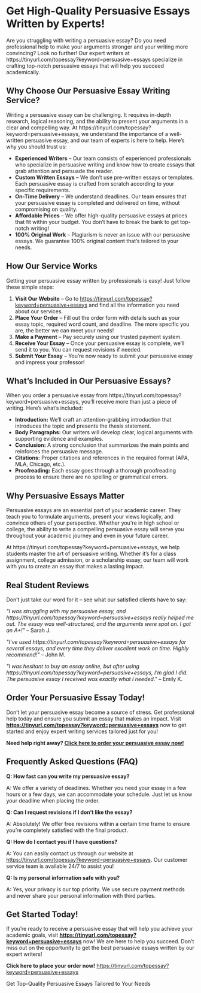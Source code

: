 <h1>Get High-Quality Persuasive Essays Written by Experts!</h1>

<p>Are you struggling with writing a persuasive essay? Do you need professional help to make your arguments stronger and your writing more convincing? Look no further! Our expert writers at https://tinyurl.com/topessay?keyword=persuasive+essays specialize in crafting top-notch persuasive essays that will help you succeed academically.</p>

<h2>Why Choose Our Persuasive Essay Writing Service?</h2>

<p>Writing a persuasive essay can be challenging. It requires in-depth research, logical reasoning, and the ability to present your arguments in a clear and compelling way. At https://tinyurl.com/topessay?keyword=persuasive+essays, we understand the importance of a well-written persuasive essay, and our team of experts is here to help. Here’s why you should trust us:</p>

<ul>
  <li><strong>Experienced Writers</strong> – Our team consists of experienced professionals who specialize in persuasive writing and know how to create essays that grab attention and persuade the reader.</li>
  <li><strong>Custom Written Essays</strong> – We don’t use pre-written essays or templates. Each persuasive essay is crafted from scratch according to your specific requirements.</li>
  <li><strong>On-Time Delivery</strong> – We understand deadlines. Our team ensures that your persuasive essay is completed and delivered on time, without compromising on quality.</li>
  <li><strong>Affordable Prices</strong> – We offer high-quality persuasive essays at prices that fit within your budget. You don’t have to break the bank to get top-notch writing!</li>
  <li><strong>100% Original Work</strong> – Plagiarism is never an issue with our persuasive essays. We guarantee 100% original content that’s tailored to your needs.</li>
</ul>

<h2>How Our Service Works</h2>

<p>Getting your persuasive essay written by professionals is easy! Just follow these simple steps:</p>

<ol>
  <li><strong>Visit Our Website</strong> – Go to <a href="https://tinyurl.com/topessay?keyword=persuasive+essays" target="_blank">https://tinyurl.com/topessay?keyword=persuasive+essays</a> and find all the information you need about our services.</li>
  <li><strong>Place Your Order</strong> – Fill out the order form with details such as your essay topic, required word count, and deadline. The more specific you are, the better we can meet your needs!</li>
  <li><strong>Make a Payment</strong> – Pay securely using our trusted payment system.</li>
  <li><strong>Receive Your Essay</strong> – Once your persuasive essay is complete, we’ll send it to you. You can request revisions if needed.</li>
  <li><strong>Submit Your Essay</strong> – You’re now ready to submit your persuasive essay and impress your professor!</li>
</ol>

<h2>What’s Included in Our Persuasive Essays?</h2>

<p>When you order a persuasive essay from https://tinyurl.com/topessay?keyword=persuasive+essays, you’ll receive more than just a piece of writing. Here’s what’s included:</p>

<ul>
  <li><strong>Introduction:</strong> We’ll craft an attention-grabbing introduction that introduces the topic and presents the thesis statement.</li>
  <li><strong>Body Paragraphs:</strong> Our writers will develop clear, logical arguments with supporting evidence and examples.</li>
  <li><strong>Conclusion:</strong> A strong conclusion that summarizes the main points and reinforces the persuasive message.</li>
  <li><strong>Citations:</strong> Proper citations and references in the required format (APA, MLA, Chicago, etc.).</li>
  <li><strong>Proofreading:</strong> Each essay goes through a thorough proofreading process to ensure there are no spelling or grammatical errors.</li>
</ul>

<h2>Why Persuasive Essays Matter</h2>

<p>Persuasive essays are an essential part of your academic career. They teach you to formulate arguments, present your views logically, and convince others of your perspective. Whether you're in high school or college, the ability to write a compelling persuasive essay will serve you throughout your academic journey and even in your future career.</p>

<p>At https://tinyurl.com/topessay?keyword=persuasive+essays, we help students master the art of persuasive writing. Whether it’s for a class assignment, college admission, or a scholarship essay, our team will work with you to create an essay that makes a lasting impact.</p>

<h2>Real Student Reviews</h2>

<p>Don’t just take our word for it – see what our satisfied clients have to say:</p>

<p><em>"I was struggling with my persuasive essay, and https://tinyurl.com/topessay?keyword=persuasive+essays really helped me out. The essay was well-structured, and the arguments were spot on. I got an A+!"</em> – Sarah J.</p>

<p><em>"I’ve used https://tinyurl.com/topessay?keyword=persuasive+essays for several essays, and every time they deliver excellent work on time. Highly recommend!"</em> – John M.</p>

<p><em>"I was hesitant to buy an essay online, but after using https://tinyurl.com/topessay?keyword=persuasive+essays, I’m glad I did. The persuasive essay I received was exactly what I needed." </em>– Emily K.</p>

<h2>Order Your Persuasive Essay Today!</h2>

<p>Don’t let your persuasive essay become a source of stress. Get professional help today and ensure you submit an essay that makes an impact. Visit <a href="https://tinyurl.com/topessay?keyword=persuasive+essays" target="_blank"><strong>https://tinyurl.com/topessay?keyword=persuasive+essays</strong></a> now to get started and enjoy expert writing services tailored just for you!</p>

<p><strong>Need help right away? <a href="https://tinyurl.com/topessay?keyword=persuasive+essays" target="_blank">Click here to order your persuasive essay now!</a></strong></p>

<h2>Frequently Asked Questions (FAQ)</h2>

<p><strong>Q: How fast can you write my persuasive essay?</strong></p>
<p>A: We offer a variety of deadlines. Whether you need your essay in a few hours or a few days, we can accommodate your schedule. Just let us know your deadline when placing the order.</p>

<p><strong>Q: Can I request revisions if I don’t like the essay?</strong></p>
<p>A: Absolutely! We offer free revisions within a certain time frame to ensure you’re completely satisfied with the final product.</p>

<p><strong>Q: How do I contact you if I have questions?</strong></p>
<p>A: You can easily contact us through our website at <a href="https://tinyurl.com/topessay?keyword=persuasive+essays" target="_blank">https://tinyurl.com/topessay?keyword=persuasive+essays</a>. Our customer service team is available 24/7 to assist you!</p>

<p><strong>Q: Is my personal information safe with you?</strong></p>
<p>A: Yes, your privacy is our top priority. We use secure payment methods and never share your personal information with third parties.</p>

<h2>Get Started Today!</h2>

<p>If you’re ready to receive a persuasive essay that will help you achieve your academic goals, visit <a href="https://tinyurl.com/topessay?keyword=persuasive+essays" target="_blank"><strong>https://tinyurl.com/topessay?keyword=persuasive+essays</strong></a> now! We are here to help you succeed. Don’t miss out on the opportunity to get the best persuasive essays written by our expert writers!</p>

<p><strong>Click here to place your order now!</strong> <a href="https://tinyurl.com/topessay?keyword=persuasive+essays" target="_blank">https://tinyurl.com/topessay?keyword=persuasive+essays</a></p>
Get Top-Quality Persuasive Essays Tailored to Your Needs
